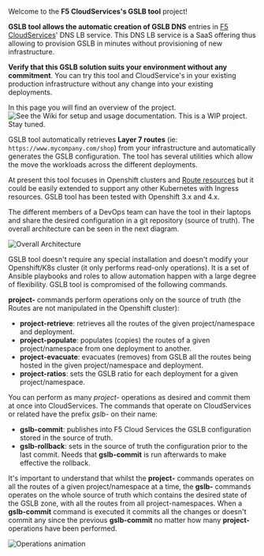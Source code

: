 Welcome to the **F5 CloudServices's GSLB tool** project! 

**GSLB tool allows the automatic creation of GSLB DNS** entries in [F5 CloudServices](https://clouddocs.f5.com/cloud-services/latest/)' DNS LB service. This DNS LB service is a SaaS offering thus allowing to provision GSLB in minutes without provisioning of new infrastructure. 

**Verify that this GSLB solution suits your environment without any commitment**. You can try this tool and CloudService's in your existing production infrastructure without any change into your existing deployments.

In this page you will find an overview of the project. ![See the Wiki for setup and usage documentation](https://github.com/f5devcentral/f5-bd-cloudservices-gslb-tool/wiki). This is a WIP project. Stay tuned.

GSLB tool automatically retrieves **Layer 7 routes** (ie: `https://www.mycompany.com/shop`) from your infrastructure and automatically generates the GSLB configuration. The tool has several utilities which allow the move the workloads across the different deployments.

At present this tool focuses in Openshift clusters and [Route resources](https://docs.openshift.com/container-platform/3.11/architecture/networking/routes.html#route-types) but it could be easily extended to support any other Kubernetes with Ingress resources. GSLB tool has been tested with Openshift 3.x and 4.x.

The different members of a DevOps team can have the tool in their laptops and share the desired configuration in a git repository (source of truth). The overall architecture can be seen in the next diagram.

![Overall Architecture](https://raw.githubusercontent.com/f5devcentral/f5-bd-cloudservices-gslb-tool/master/diagrams/Diagram%20overall%20architecture.png)

GSLB tool doesn't require any special installation and doesn't modify your Openshift/K8s cluster (it only performs read-only operations). It is a set of Ansible playbooks and roles to allow  automation happen with a large degree of flexibility. GSLB tool is compromised of the following commands.

**project-** commands perform operations only on the source of truth (the Routes are not manipulated in the Openshift cluster):

* **project-retrieve**: retrieves all the routes of the given project/namespace and deployment.
* **project-populate**: populates (copies) the routes of a given project/namespace from one deployment to another.
* **project-evacuate**: evacuates (removes) from GSLB all the routes being hosted in the given project/namespace and deployment.
* **project-ratios**: sets the GSLB ratio for each deployment for a given project/namespace.

You can perform as many *project-* operations as desired and commit them at once into CloudServices. The commands that operate on CloudServices or related have the prefix *gslb-* on their name:

* **gslb-commit**: publishes into F5 Cloud Services the GSLB configuration stored in the source of truth.
* **gslb-rollback**: sets in the source of truth the configuration prior to the last commit. Needs that **gslb-commit** is run afterwards to make effective the rollback.

It's important to understand that whilst the **project-** commands operates on all the routes of a given project/namespace at a time, the **gslb-** commands operates on the whole source of truth which contains the desired state of the GSLB zone, with all the routes from all project-namespaces. When a **gslb-commit** command is executed it commits all the changes or doesn't commit any since the previous **gslb-commit** no matter how many **project-** operations have been performed.

![Operations animation](https://raw.githubusercontent.com/f5devcentral/f5-bd-gslb-tool/master/diagrams/Diagram%20Operations%20overview.png)

